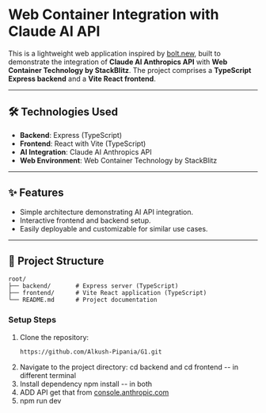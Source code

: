 # Web Container Integration with Claude AI API

This is a lightweight web application inspired by [bolt.new](https://bolt.new), built to demonstrate the integration of **Claude AI Anthropics API** with **Web Container Technology by StackBlitz**. The project comprises a **TypeScript Express backend** and a **Vite React frontend**.

---

## 🛠️ Technologies Used
- **Backend**: Express (TypeScript)
- **Frontend**: React with Vite (TypeScript)
- **AI Integration**: Claude AI Anthropics API
- **Web Environment**: Web Container Technology by StackBlitz

---

## ✨ Features
- Simple architecture demonstrating AI API integration.
- Interactive frontend and backend setup.
- Easily deployable and customizable for similar use cases.

---

## 📂 Project Structure
```plaintext
root/
├── backend/       # Express server (TypeScript)
├── frontend/      # Vite React application (TypeScript)
└── README.md      # Project documentation
```


### Setup Steps
1. Clone the repository:
   ```bash
   https://github.com/Alkush-Pipania/G1.git

2. Navigate to the project directory:
   cd backend and cd frontend  -- in different terminal
3. Install dependency
   npm install -- in both
4. ADD API
   get that from [console.anthropic.com](https://console.anthropic.com/)
5. npm run dev
